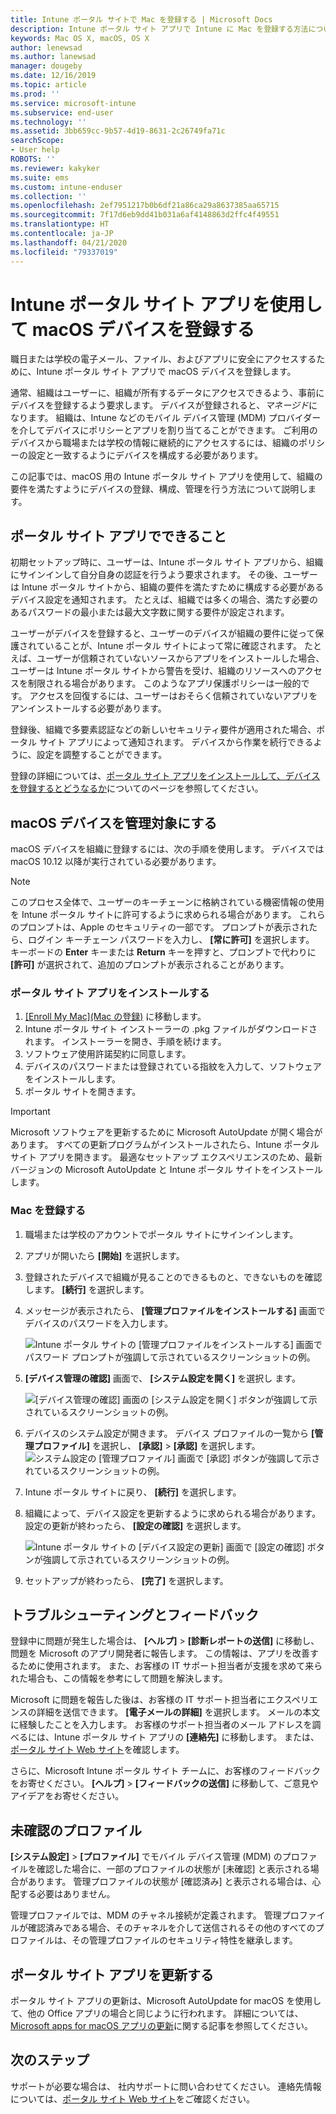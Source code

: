 ```yaml
---
title: Intune ポータル サイトで Mac を登録する | Microsoft Docs
description: Intune ポータル サイト アプリで Intune に Mac を登録する方法について説明します。
keywords: Mac OS X, macOS, OS X
author: lenewsad
ms.author: lanewsad
manager: dougeby
ms.date: 12/16/2019
ms.topic: article
ms.prod: ''
ms.service: microsoft-intune
ms.subservice: end-user
ms.technology: ''
ms.assetid: 3bb659cc-9b57-4d19-8631-2c26749fa71c
searchScope:
- User help
ROBOTS: ''
ms.reviewer: kakyker
ms.suite: ems
ms.custom: intune-enduser
ms.collection: ''
ms.openlocfilehash: 2ef7951217b0b6df21a86ca29a8637385aa65715
ms.sourcegitcommit: 7f17d6eb9dd41b031a6af4148863d2ffc4f49551
ms.translationtype: HT
ms.contentlocale: ja-JP
ms.lasthandoff: 04/21/2020
ms.locfileid: "79337019"
---
```

# <a name="enroll-your-macos-device-using-the-company-portal-app"></a>Intune ポータル サイト アプリを使用して macOS デバイスを登録する  

職日または学校の電子メール、ファイル、およびアプリに安全にアクセスするために、Intune ポータル サイト アプリで macOS デバイスを登録します。

通常、組織はユーザーに、組織が所有するデータにアクセスできるよう、事前にデバイスを登録するよう要求します。 デバイスが登録されると、*マネージド*になります。 組織は、Intune などのモバイル デバイス管理 (MDM) プロバイダーを介してデバイスにポリシーとアプリを割り当てることができます。 ご利用のデバイスから職場または学校の情報に継続的にアクセスするには、組織のポリシーの設定と一致するようにデバイスを構成する必要があります。  

この記事では、macOS 用の Intune ポータル サイト アプリを使用して、組織の要件を満たすようにデバイスの登録、構成、管理を行う方法について説明します。  


## <a name="what-to-expect-from-the-company-portal-app"></a>ポータル サイト アプリでできること

初期セットアップ時に、ユーザーは、Intune ポータル サイト アプリから、組織にサインインして自分自身の認証を行うよう要求されます。 その後、ユーザーは Intune ポータル サイトから、組織の要件を満たすために構成する必要があるデバイス設定を通知されます。 たとえば、組織では多くの場合、満たす必要のあるパスワードの最小または最大文字数に関する要件が設定されます。    

ユーザーがデバイスを登録すると、ユーザーのデバイスが組織の要件に従って保護されていることが、Intune ポータル サイトによって常に確認されます。 たとえば、ユーザーが信頼されていないソースからアプリをインストールした場合、ユーザーは Intune ポータル サイトから警告を受け、組織のリソースへのアクセスを制限される場合があります。 このようなアプリ保護ポリシーは一般的です。 アクセスを回復するには、ユーザーはおそらく信頼されていないアプリをアンインストールする必要があります。 

登録後、組織で多要素認証などの新しいセキュリティ要件が適用された場合、ポータル サイト アプリによって通知されます。 デバイスから作業を続行できるように、設定を調整することができます。  

登録の詳細については、[ポータル サイト アプリをインストールして、デバイスを登録するとどうなるか](what-happens-if-you-install-the-Company-Portal-app-and-enroll-your-device-in-intune-macos.md)についてのページを参照してください。  

## <a name="get-your-macos-device-managed"></a>macOS デバイスを管理対象にする  
macOS デバイスを組織に登録するには、次の手順を使用します。 デバイスでは macOS 10.12 以降が実行されている必要があります。   

> [!NOTE]
> このプロセス全体で、ユーザーのキーチェーンに格納されている機密情報の使用を Intune ポータル サイトに許可するように求められる場合があります。 これらのプロンプトは、Apple のセキュリティの一部です。 プロンプトが表示されたら、ログイン キーチェーン パスワードを入力し、 **[常に許可]** を選択します。 キーボードの **Enter** キーまたは **Return** キーを押すと、プロンプトで代わりに **[許可]** が選択されて、追加のプロンプトが表示されることがあります。  

### <a name="install-company-portal-app"></a>ポータル サイト アプリをインストールする  
1. [[Enroll My Mac]\(Mac の登録\)](https://go.microsoft.com/fwlink/?linkid=853070) に移動します。  
2. Intune ポータル サイト インストーラーの .pkg ファイルがダウンロードされます。 インストーラーを開き、手順を続けます。 
3. ソフトウェア使用許諾契約に同意します。 
4. デバイスのパスワードまたは登録されている指紋を入力して、ソフトウェアをインストールします。  
5. ポータル サイトを開きます。 

> [!IMPORTANT]
> Microsoft ソフトウェアを更新するために Microsoft AutoUpdate が開く場合があります。 すべての更新プログラムがインストールされたら、Intune ポータル サイト アプリを開きます。 最適なセットアップ エクスペリエンスのため、最新バージョンの Microsoft AutoUpdate と Intune ポータル サイトをインストールします。  


### <a name="enroll-your-mac"></a>Mac を登録する  


1. 職場または学校のアカウントでポータル サイトにサインインします。  
2. アプリが開いたら **[開始]** を選択します。  
3. 登録されたデバイスで組織が見ることのできるものと、できないものを確認します。 **[続行]** を選択します。
4.  メッセージが表示されたら、 **[管理プロファイルをインストールする]** 画面でデバイスのパスワードを入力します。

    ![Intune ポータル サイトの [管理プロファイルをインストールする] 画面でパスワード プロンプトが強調して示されているスクリーンショットの例。](./media/install-management-profile-macos-1912.PNG)   
5. **[デバイス管理の確認]** 画面で、 **[システム設定を開く]** を選択し ます。  

    ![[デバイス管理の確認] 画面の [システム設定を開く] ボタンが強調して示されているスクリーンショットの例。](./media/confirm-device-management-macos-1912.PNG)  
6. デバイスのシステム設定が開きます。 デバイス プロファイルの一覧から **[管理プロファイル]** を選択し、 **[承認]**  >  **[承認]** を選択します。  
    ![システム設定の [管理プロファイル] 画面で [承認] ボタンが強調して示されているスクリーンショットの例。](./media/management-profile-approve-macos-1912.PNG)   
1. Intune ポータル サイトに戻り、 **[続行]** を選択します。    
2. 組織によって、デバイス設定を更新するように求められる場合があります。 設定の更新が終わったら、 **[設定の確認]** を選択します。  

    ![Intune ポータル サイトの [デバイス設定の更新] 画面で [設定の確認] ボタンが強調して示されているスクリーンショットの例。](./media/update-settings-mac-1911.PNG)  
9. セットアップが終わったら、 **[完了]** を選択します。  


 ## <a name="troubleshooting-and-feedback"></a>トラブルシューティングとフィードバック   

登録中に問題が発生した場合は、 **[ヘルプ]**  >  **[診断レポートの送信]** に移動し、問題を Microsoft のアプリ開発者に報告します。 この情報は、アプリを改善するために使用されます。 また、お客様の IT サポート担当者が支援を求めて来られた場合も、この情報を参考にして問題を解決します。  

Microsoft に問題を報告した後は、お客様の IT サポート担当者にエクスペリエンスの詳細を送信できます。 **[電子メールの詳細]** を選択します。 メールの本文に経験したことを入力します。 お客様のサポート担当者のメール アドレスを調べるには、Intune ポータル サイト アプリの **[連絡先]** に移動します。 または、[ポータル サイト Web サイト](https://go.microsoft.com/fwlink/?linkid=2010980)を確認します。  
 

さらに、Microsoft Intune ポータル サイト チームに、お客様のフィードバックをお寄せください。 **[ヘルプ]**  >  **[フィードバックの送信]** に移動して、ご意見やアイデアをお寄せください。  

## <a name="unverified-profiles"></a>未確認のプロファイル  
**[システム設定]**  >  **[プロファイル]** でモバイル デバイス管理 (MDM) のプロファイルを確認した場合に、一部のプロファイルの状態が [未確認] と表示される場合があります。 管理プロファイルの状態が [確認済み] と表示される場合は、心配する必要はありません。  

管理プロファイルでは、MDM のチャネル接続が定義されます。 管理プロファイルが確認済みである場合、そのチャネルを介して送信されるその他のすべてのプロファイルは、その管理プロファイルのセキュリティ特性を継承します。  

## <a name="updating-the-company-portal-app"></a>ポータル サイト アプリを更新する

ポータル サイト アプリの更新は、Microsoft AutoUpdate for macOS を使用して、他の Office アプリの場合と同じように行われます。 詳細については、[Microsoft apps for macOS アプリの更新](https://support.office.com/article/Check-for-Office-for-Mac-updates-automatically-bfd1e497-c24d-4754-92ab-910a4074d7c1)に関する記事を参照してください。  

## <a name="next-steps"></a>次のステップ  
サポートが必要な場合は、 社内サポートに問い合わせてください。 連絡先情報については、[ポータル サイト Web サイト](https://go.microsoft.com/fwlink/?linkid=2010980)をご確認ください。  


